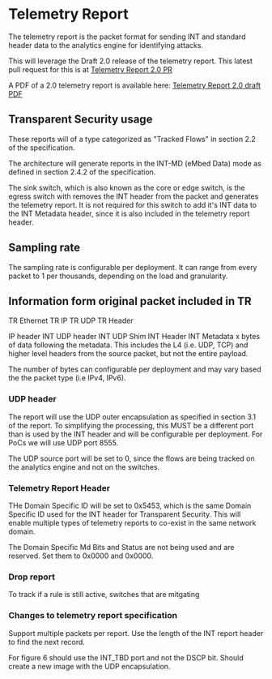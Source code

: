 # Telemetry Report

The telemetry report is the packet format for sending INT and standard header data to the analytics engine for identifying attacks.

This will leverage the Draft 2.0 release of the telemetry report.  This latest pull request for this is at [Telemetry Report 2.0 PR](https://github.com/p4lang/p4-applications/pull/61)

A PDF of a 2.0 telemetry report is available here: [Telemetry Report 2.0 draft PDF](https://github.com/cablelabs/transparent-security/wiki/attachments/telemetry_report.pdf)

## Transparent Security usage

These reports will of a type categorized as "Tracked Flows" in section 2.2 of the specification.

The architecture will generate reports in the INT-MD (eMbed Data) mode as defined in section 2.4.2 of the specification.

The sink switch, which is also known as the core or edge switch, is the egress switch with removes the INT header from the packet and generates the telemetry report.  It is not required for this switch to add it's INT data to the INT Metadata header, since it is also included in the telemetry report header.

## Sampling rate

The sampling rate is configurable per deployment.  It can range from every packet to 1 per thousands, depending on the load and granularity.

## Information form original packet included in TR

TR Ethernet
TR IP
TR UDP
TR Header

IP header
INT UDP header
INT UDP Shim
INT Header
INT Metadata
x bytes of data following the metadata.  This includes the L4 (i.e. UDP, TCP) and higher level headers from the source packet, but not the entire payload.

The number of bytes can configurable per deployment and may vary based the the packet type (i.e IPv4, IPv6).



### UDP header

The report will use the UDP outer encapsulation as specified in section 3.1 of the report.  To simplifying the processing, this MUST be a different port than is used by the INT header and will be configurable per deployment.  For PoCs we will use UDP port 8555.

The UDP source port will be set to 0, since the flows are being tracked on the analytics engine and not on the switches.

### Telemetry Report Header

THe Domain Specific ID will be set to 0x5453, which is the same Domain Specific ID used for the INT header for Transparent Security.  This will enable multiple types of telemetry reports to co-exist in the same network domain.

The Domain Specific Md Bits and Status are not being used and are reserved.  Set them to 0x0000 and 0x0000.

### Drop report

To track if a rule is still active, switches that are mitgating 

### Changes to telemetry report specification

Support multiple packets per report.  Use the length of the INT report header to find the next record.

For figure 6 should use the INT_TBD port and not the DSCP bit.  Should create a new image with the UDP encapsulation.

